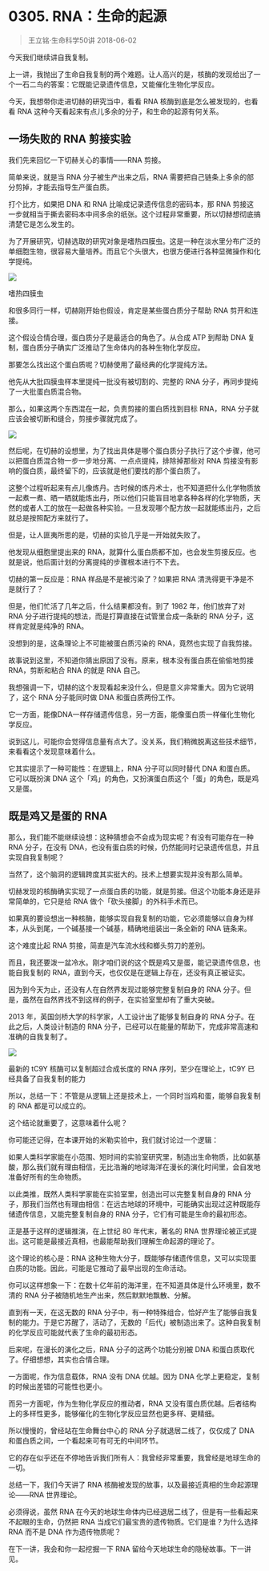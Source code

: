 # 0305. RNA：生命的起源
> 王立铭·生命科学50讲
2018-06-02

今天我们继续讲自我复制。

上一讲，我抛出了生命自我复制的两个难题。让人高兴的是，核酶的发现给出了一个一石二鸟的答案：它既能记录遗传信息，又能催化生物化学反应。

今天，我想带你走进切赫的研究当中，看看 RNA 核酶到底是怎么被发现的，也看看 RNA 这种今天看起来有点儿多余的分子，和生命的起源有何关系。 

## 一场失败的 RNA 剪接实验
我们先来回忆一下切赫关心的事情——RNA 剪接。

简单来说，就是当 RNA 分子被生产出来之后，RNA 需要把自己链条上多余的部分剪掉，才能去指导生产蛋白质。

打个比方，如果把 DNA 和 RNA 比喻成记录遗传信息的密码本，那 RNA 剪接这一步就相当于撕去密码本中间多余的纸张。这个过程非常重要，所以切赫想彻底搞清楚它是怎么发生的。

为了开展研究，切赫选取的研究对象是嗜热四膜虫。这是一种在淡水里分布广泛的单细胞生物，很容易大量培养。而且它个头很大，也很方便进行各种显微操作和化学提纯。

![](https://raw.githubusercontent.com/dalong0514/selfstudy/master/图片链接/生命科学/2018036.jpg)

嗜热四膜虫

和很多同行一样，切赫刚开始也假设，肯定是某些蛋白质分子帮助 RNA 剪开和连接。

这个假设合情合理，蛋白质分子是最适合的角色了。从合成 ATP 到帮助 DNA 复制，蛋白质分子确实广泛推动了生命体内的各种生物化学反应。

那要怎么找出这个蛋白质呢？切赫使用了最经典的化学提纯方法。

他先从大批四膜虫样本里提纯一批没有被切割的、完整的 RNA 分子，再同步提纯了一大批蛋白质混合物。

那么，如果这两个东西混在一起，负责剪接的蛋白质找到目标 RNA，RNA 分子就应该会被切断和缝合，剪接步骤就完成了。

![](https://raw.githubusercontent.com/dalong0514/selfstudy/master/图片链接/生命科学/2018037.jpg)

然后呢，在切赫的设想里，为了找出具体是哪个蛋白质分子执行了这个步骤，他可以把蛋白质混合物一步一步地分离、一点点提纯，排除掉那些对 RNA 剪接没有影响的蛋白质，最终留下的，应该就是他们要找的那个蛋白质了。

这整个过程听起来有点儿像炼丹。古时候的炼丹术士，也不知道把什么化学物质放一起煮一煮、晒一晒就能炼出丹，所以他们只能盲目地拿各种各样的化学物质，天然的或者人工的放在一起做各种实验。一旦发现哪个配方放一起就能练出丹，之后就总是按照配方来就行了。

但是，让人匪夷所思的是，切赫的实验几乎是一开始就失败了。

他发现从细胞里提出来的 RNA，就算什么蛋白质都不加，也会发生剪接反应。也就是说，他后面计划的分离提纯的步骤根本进行不下去。

切赫的第一反应是：RNA 样品是不是被污染了？如果把 RNA 清洗得更干净是不是就行了？

但是，他们忙活了几年之后，什么结果都没有。到了 1982 年，他们放弃了对 RNA 分子进行提纯的想法，而是打算直接在试管里合成一条新的 RNA 分子，这样肯定就是纯净的 RNA。

没想到的是，这条理论上不可能被蛋白质污染的 RNA，竟然也实现了自我剪接。

故事说到这里，不知道你猜出原因了没有。原来，根本没有蛋白质在偷偷地剪接 RNA，剪断和粘合 RNA 的就是 RNA 自己。

我想强调一下，切赫的这个发现看起来没什么，但是意义非常重大。因为它说明了，这个 RNA 分子能同时做 DNA 和蛋白质两份工作。

它一方面，能像DNA一样存储遗传信息，另一方面，能像蛋白质一样催化生物化学反应。

说到这儿，可能你会觉得信息量有点大了。没关系，我们稍微脱离这些技术细节，来看看这个发现意味着什么。

它其实提示了一种可能性：在逻辑上，RNA 分子可以同时替代 DNA 和蛋白质。它可以既扮演 DNA 这个「鸡」的角色，又扮演蛋白质这个「蛋」的角色，既是鸡又是蛋。

## 既是鸡又是蛋的 RNA
那么，我们能不能继续设想：这种猜想会不会成为现实呢？有没有可能存在一种 RNA 分子，在没有 DNA，也没有蛋白质的时候，仍然能同时记录遗传信息，并且实现自我复制呢？

当然了，这个脑洞的逻辑跨度其实挺大的。技术上想要实现并没有那么简单。

切赫发现的核酶确实实现了一点蛋白质的功能，就是剪接。但这个功能本身还是非常简单的，它只是给 RNA 做个「砍头接脚」的外科手术而已。

如果真的要设想出一种核酶，能够实现自我复制的功能，它必须能够以自身为样本，从头到尾，一个碱基接一个碱基，精确地组装出一条全新的 RNA 链条来。

这个难度比起 RNA 剪接，简直是汽车流水线和榔头剪刀的差别。

而且，我还要泼一盆冷水。刚才咱们说的这个既是鸡又是蛋，能记录遗传信息，也能自我复制的 RNA，直到今天，也仅仅是在逻辑上存在，还没有真正被证实。

因为到今天为止，还没有人在自然界发现过能够完整复制自身的 RNA 分子。但是，虽然在自然界找不到这样的例子，在实验室里却有了重大突破。

2013 年，英国剑桥大学的科学家，人工设计出了能够复制自身的 RNA 分子。在此之后，人类设计制造的 RNA 分子，已经可以在能量的帮助下，完成非常高速和准确的自我复制了。

![](https://raw.githubusercontent.com/dalong0514/selfstudy/master/图片链接/生命科学/2018038.jpg)

最新的 tC9Y 核酶可以复制超过合成长度的 RNA 序列，至少在理论上，tC9Y 已经具备了自我复制的能力

所以，总结一下：不管是从逻辑上还是技术上，一个同时当鸡和蛋，能够自我复制的 RNA 都是可以成立的。

这个结论就重要了，这意味着什么呢？

你可能还记得，在本课开始的米勒实验中，我们就讨论过一个逻辑：

如果人类科学家能在小范围、短时间的实验室研究里，制造出生命物质，比如氨基酸，那么我们就有理由相信，无比浩瀚的地球海洋在漫长的演化时间里，会自发地准备好所有的生命物质。

以此类推，既然人类科学家能在实验室里，创造出可以完整复制自身的 RNA 分子，那我们当然也有理由相信：在远古地球的环境中，可能确实出现过这种既能存储遗传信息，又能完整复制自身的 RNA 分子，它们有可能是生命的最初形态。

正是基于这样的逻辑推演，在上世纪 80 年代末，著名的 RNA 世界理论被正式提出。这可能是最接近真相，也最能帮助我们理解生命起源的理论了。

这个理论的核心是：RNA 这种生物大分子，既能够存储遗传信息，又可以实现蛋白质的功能。因此，可能是它推动了最早出现的生命活动。

你可以这样想象一下：在数十亿年前的海洋里，在不知道具体是什么环境里，数不清的 RNA 分子被随机地生产出来，然后默默地飘散、分解。

直到有一天，在这无数的 RNA 分子中，有一种特殊组合，恰好产生了能够自我复制的能力。于是它苏醒了，活动了，无数的「后代」被制造出来了。这种自我复制的化学反应可能就代表了生命的最初形态。

后来呢，在漫长的演化之后，RNA 分子的这两个功能分别被 DNA 和蛋白质取代了。仔细想想，其实也合情合理。

一方面呢，作为信息载体，RNA 没有 DNA 优越。因为 DNA 化学上更稳定，复制的时候出差错的可能性也更小。

而另一方面呢，作为生物化学反应的推动者，RNA 又没有蛋白质优越。后者结构上的多样性更多，能够催化的生物化学反应显然也更多样、更精细。

所以慢慢的，曾经站在生命舞台中心的 RNA 分子就退居二线了，仅仅成了 DNA 和蛋白质之间，一个看起来可有可无的中间环节。

它的存在似乎还在不停地告诉我们所有人：我曾经非常重要，我曾经是地球生命的一切。

总结一下，我们今天讲了 RNA 核酶被发现的故事，以及最接近真相的生命起源理论——RNA 世界理论。

必须得说，虽然 RNA 在今天的地球生命体内已经退居二线了，但是有一些看起来不起眼的生命，仍然把 RNA 当成它们最宝贵的遗传物质。它们是谁？为什么选择 RNA 而不是 DNA 作为遗传物质呢？

在下一讲，我会和你一起挖掘一下 RNA 留给今天地球生命的隐秘故事。下一讲见。


